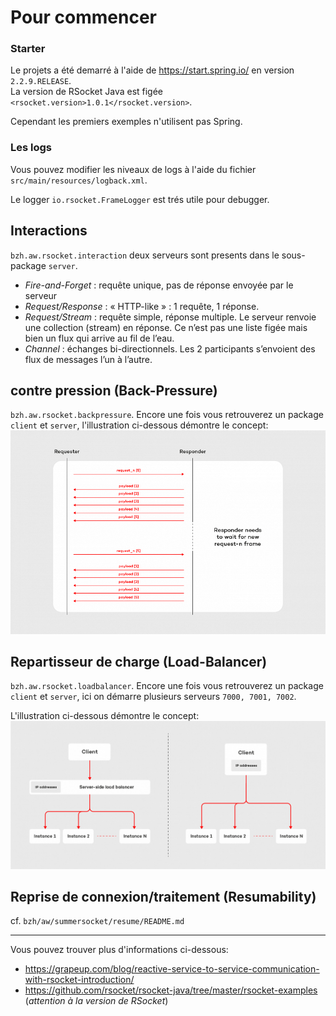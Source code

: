 # Pour commencer

### Starter
Le projets a été demarré à l'aide de https://start.spring.io/ en version `2.2.9.RELEASE`.  
La version de RSocket Java est figée `<rsocket.version>1.0.1</rsocket.version>`.

Cependant les premiers exemples n'utilisent pas Spring.

### Les logs 
Vous pouvez modifier les niveaux de logs à l'aide du fichier `src/main/resources/logback.xml`.

Le logger `io.rsocket.FrameLogger` est trés utile pour debugger.

## Interactions
`bzh.aw.rsocket.interaction` deux serveurs sont presents dans le sous-package `server`.  

- *Fire-and-Forget* : requête unique, pas de réponse envoyée par le serveur
- *Request/Response* : « HTTP-like » : 1 requête, 1 réponse.
- *Request/Stream* : requête simple, réponse multiple. Le serveur renvoie une collection (stream) en réponse. Ce n’est pas une liste figée mais bien un flux qui arrive au fil de l’eau.
- *Channel* : échanges bi-directionnels. Les 2 participants s’envoient des flux de messages l’un à l’autre.

## contre pression (Back-Pressure)
`bzh.aw.rsocket.backpressure`. Encore une fois vous retrouverez un package `client` et `server`, l'illustration ci-dessous démontre le concept:  
 ![Back Pressure](../images/back-pressure.png)

## Repartisseur de charge (Load-Balancer)

`bzh.aw.rsocket.loadbalancer`. Encore une fois vous retrouverez un package `client` et `server`, ici on démarre plusieurs serveurs `7000, 7001, 7002`.  

L'illustration ci-dessous démontre le concept:  
 ![Load Balancer](../images/load-balancer.png)



## Reprise de connexion/traitement (Resumability)
cf. `bzh/aw/summersocket/resume/README.md`

---

Vous pouvez trouver plus d'informations ci-dessous:
- https://grapeup.com/blog/reactive-service-to-service-communication-with-rsocket-introduction/
- https://github.com/rsocket/rsocket-java/tree/master/rsocket-examples (*attention à la version de RSocket*)

